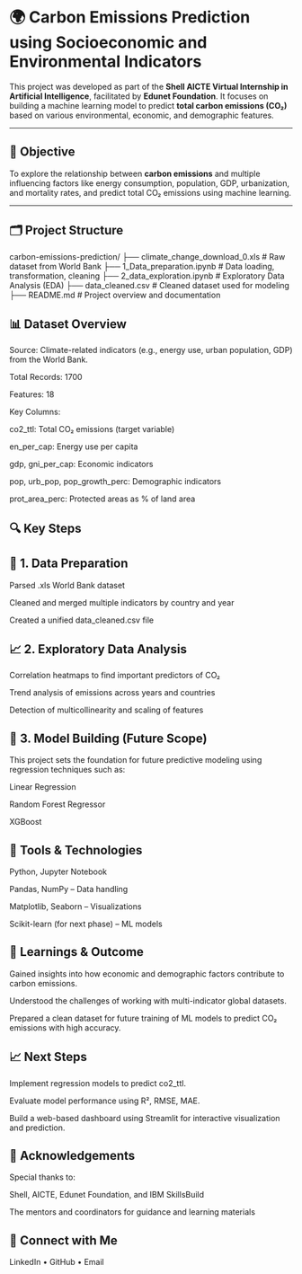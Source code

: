 # 🌍 Carbon Emissions Prediction using Socioeconomic and Environmental Indicators

This project was developed as part of the **Shell AICTE Virtual Internship in Artificial Intelligence**, facilitated by **Edunet Foundation**. It focuses on building a machine learning model to predict **total carbon emissions (CO₂)** based on various environmental, economic, and demographic features.

---

## 📌 Objective

To explore the relationship between **carbon emissions** and multiple influencing factors like energy consumption, population, GDP, urbanization, and mortality rates, and predict total CO₂ emissions using machine learning.

---

## 🗂️ Project Structure

carbon-emissions-prediction/
├── climate_change_download_0.xls         # Raw dataset from World Bank
├── 1_Data_preparation.ipynb              # Data loading, transformation, cleaning
├── 2_data_exploration.ipynb              # Exploratory Data Analysis (EDA)
├── data_cleaned.csv                      # Cleaned dataset used for modeling
├── README.md                             # Project overview and documentation

## 📊 Dataset Overview

Source: Climate-related indicators (e.g., energy use, urban population, GDP) from the World Bank.

Total Records: 1700

Features: 18

Key Columns:

co2_ttl: Total CO₂ emissions (target variable)

en_per_cap: Energy use per capita

gdp, gni_per_cap: Economic indicators

pop, urb_pop, pop_growth_perc: Demographic indicators

prot_area_perc: Protected areas as % of land area

## 🔍 Key Steps

## 🧹 1. Data Preparation
Parsed .xls World Bank dataset

Cleaned and merged multiple indicators by country and year

Created a unified data_cleaned.csv file

## 📈 2. Exploratory Data Analysis
Correlation heatmaps to find important predictors of CO₂

Trend analysis of emissions across years and countries

Detection of multicollinearity and scaling of features

## 🔮 3. Model Building (Future Scope)
This project sets the foundation for future predictive modeling using regression techniques such as:

Linear Regression

Random Forest Regressor

XGBoost

## 🧠 Tools & Technologies
Python, Jupyter Notebook

Pandas, NumPy – Data handling

Matplotlib, Seaborn – Visualizations

Scikit-learn (for next phase) – ML models

## 📌 Learnings & Outcome

Gained insights into how economic and demographic factors contribute to carbon emissions.

Understood the challenges of working with multi-indicator global datasets.

Prepared a clean dataset for future training of ML models to predict CO₂ emissions with high accuracy.

## 📈 Next Steps

Implement regression models to predict co2_ttl.

Evaluate model performance using R², RMSE, MAE.

Build a web-based dashboard using Streamlit for interactive visualization and prediction.

## 🙏 Acknowledgements

Special thanks to:

Shell, AICTE, Edunet Foundation, and IBM SkillsBuild

The mentors and coordinators for guidance and learning materials

## 🤝 Connect with Me

LinkedIn • GitHub • Email
